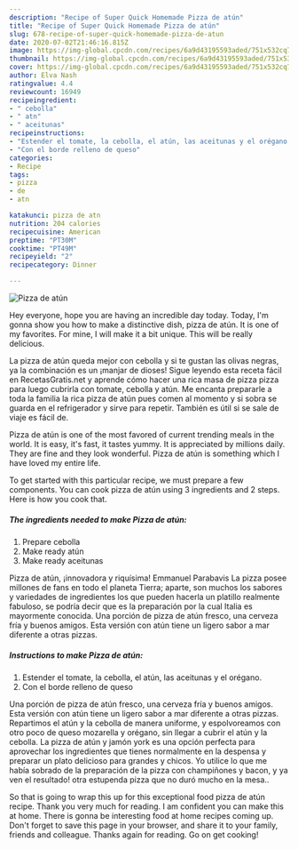 ```yaml
---
description: "Recipe of Super Quick Homemade Pizza de atún"
title: "Recipe of Super Quick Homemade Pizza de atún"
slug: 678-recipe-of-super-quick-homemade-pizza-de-atun
date: 2020-07-02T21:46:16.815Z
image: https://img-global.cpcdn.com/recipes/6a9d43195593aded/751x532cq70/pizza-de-atun-foto-principal.jpg
thumbnail: https://img-global.cpcdn.com/recipes/6a9d43195593aded/751x532cq70/pizza-de-atun-foto-principal.jpg
cover: https://img-global.cpcdn.com/recipes/6a9d43195593aded/751x532cq70/pizza-de-atun-foto-principal.jpg
author: Elva Nash
ratingvalue: 4.4
reviewcount: 16949
recipeingredient:
- " cebolla"
- " atn"
- " aceitunas"
recipeinstructions:
- "Estender el tomate, la cebolla, el atún, las aceitunas y el orégano."
- "Con el borde relleno de queso"
categories:
- Recipe
tags:
- pizza
- de
- atn

katakunci: pizza de atn 
nutrition: 204 calories
recipecuisine: American
preptime: "PT30M"
cooktime: "PT49M"
recipeyield: "2"
recipecategory: Dinner

---
```



![Pizza de atún](https://img-global.cpcdn.com/recipes/6a9d43195593aded/751x532cq70/pizza-de-atun-foto-principal.jpg)

Hey everyone, hope you are having an incredible day today. Today, I'm gonna show you how to make a distinctive dish, pizza de atún. It is one of my favorites. For mine, I will make it a bit unique. This will be really delicious.

La pizza de atún queda mejor con cebolla y si te gustan las olivas negras, ya la combinación es un ¡manjar de dioses! Sigue leyendo esta receta fácil en RecetasGratis.net y aprende cómo hacer una rica masa de pizza pizza para luego cubrirla con tomate, cebolla y atún. Me encanta prepararle a toda la familia la rica pizza de atún pues comen al momento y si sobra se guarda en el refrigerador y sirve para repetir. También es útil si se sale de viaje es fácil de.

Pizza de atún is one of the most favored of current trending meals in the world. It is easy, it's fast, it tastes yummy. It is appreciated by millions daily. They are fine and they look wonderful. Pizza de atún is something which I have loved my entire life.


To get started with this particular recipe, we must prepare a few components. You can cook pizza de atún using 3 ingredients and 2 steps. Here is how you cook that.

<!--inarticleads1-->

##### The ingredients needed to make Pizza de atún:

1. Prepare  cebolla
1. Make ready  atún
1. Make ready  aceitunas


Pizza de atún, ¡innovadora y riquísima! Emmanuel Parabavis La pizza posee millones de fans en todo el planeta Tierra; aparte, son muchos los sabores y variedades de ingredientes los que pueden hacerla un platillo realmente fabuloso, se podría decir que es la preparación por la cual Italia es mayormente conocida. Una porción de pizza de atún fresco, una cerveza fría y buenos amigos. Esta versión con atún tiene un ligero sabor a mar diferente a otras pizzas. 

<!--inarticleads2-->

##### Instructions to make Pizza de atún:

1. Estender el tomate, la cebolla, el atún, las aceitunas y el orégano.
1. Con el borde relleno de queso


Una porción de pizza de atún fresco, una cerveza fría y buenos amigos. Esta versión con atún tiene un ligero sabor a mar diferente a otras pizzas. Repartimos el atún y la cebolla de manera uniforme, y espolvoreamos con otro poco de queso mozarella y orégano, sin llegar a cubrir el atún y la cebolla. La pizza de atún y jamón york es una opción perfecta para aprovechar los ingredientes que tienes normalmente en la despensa y preparar un plato delicioso para grandes y chicos. Yo utilice lo que me había sobrado de la preparación de la pizza con champiñones y bacon, y ya ven el resultado! otra estupenda pizza que no duró mucho en la mesa.. 

So that is going to wrap this up for this exceptional food pizza de atún recipe. Thank you very much for reading. I am confident you can make this at home. There is gonna be interesting food at home recipes coming up. Don't forget to save this page in your browser, and share it to your family, friends and colleague. Thanks again for reading. Go on get cooking!
